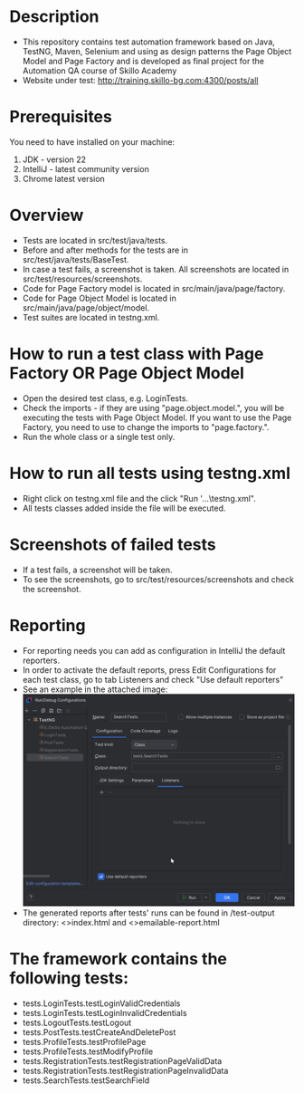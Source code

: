 # Description
- This repository contains test automation framework based on Java, TestNG, Maven, Selenium and using as design patterns the Page Object Model and Page Factory
and is developed as final project for the Automation QA course of Skillo Academy
- Website under test: http://training.skillo-bg.com:4300/posts/all

# Prerequisites
You need to have installed on your machine:
1. JDK - version 22
2. IntelliJ - latest community version
3. Chrome latest version

# Overview
- Tests are located in src/test/java/tests.
- Before and after methods for the tests are in src/test/java/tests/BaseTest.
- In case a test fails, a screenshot is taken. All screenshots are located in src/test/resources/screenshots.
- Code for Page Factory model is located in src/main/java/page/factory.
- Code for Page Object Model is located in src/main/java/page/object/model.
- Test suites are located in testng.xml.

# How to run a test class with Page Factory OR Page Object Model 
- Open the desired test class, e.g. LoginTests.
- Check the imports - if they are using "page.object.model.", you will be executing the tests with Page Object Model. If you want to use the Page Factory, you need to use to change the imports to "page.factory.".
- Run the whole class or a single test only.

# How to run all tests using testng.xml
- Right click on testng.xml file and the click "Run '...\testng.xml".
- All tests classes added inside the file will be executed.

# Screenshots of failed tests
- If a test fails, a screenshot will be taken.
- To see the screenshots, go to src/test/resources/screenshots and check the screenshot.

# Reporting
- For reporting needs you can add as configuration in IntelliJ the default reporters.
- In order to activate the default reports, press Edit Configurations for each test class, go to tab Listeners and check "Use default reporters"
- See an example in the attached image:
![img_1.png](img_1.png)
- The generated reports after tests' runs can be found in /test-output directory: <>index.html and <>emailable-report.html

# The framework contains the following tests:
- tests.LoginTests.testLoginValidCredentials
- tests.LoginTests.testLoginInvalidCredentials
- tests.LogoutTests.testLogout
- tests.PostTests.testCreateAndDeletePost
- tests.ProfileTests.testProfilePage
- tests.ProfileTests.testModifyProfile
- tests.RegistrationTests.testRegistrationPageValidData
- tests.RegistrationTests.testRegistrationPageInvalidData
- tests.SearchTests.testSearchField